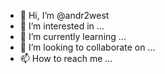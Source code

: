 - 👋 Hi, I’m @andr2west
- 👀 I’m interested in ...
- 🌱 I’m currently learning ...
- 💞️ I’m looking to collaborate on ...
- 📫 How to reach me ...

<!---
andr2west/andr2west is a ✨ special ✨ repository because its `README.md` (this file) appears on your GitHub profile.
You can click the Preview link to take a look at your changes.
--->
